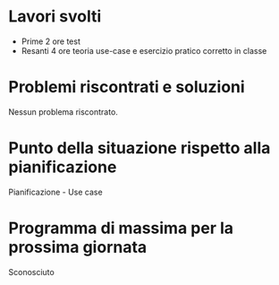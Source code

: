 # Lavori svolti

- Prime 2 ore test
- Resanti 4 ore teoria use-case e esercizio pratico corretto in classe

# Problemi riscontrati e soluzioni

Nessun problema riscontrato.

# Punto della situazione rispetto alla pianificazione

Pianificazione - Use case

# Programma di massima per la prossima giornata

Sconosciuto